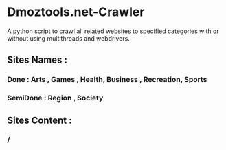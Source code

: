 # Dmoztools.net-Crawler
A python script to crawl all related websites to specified categories with or without using multithreads and webdrivers.

## Sites Names :
### Done : Arts , Games , Health, Business , Recreation, Sports
### SemiDone : Region , Society

## Sites Content :
### /

